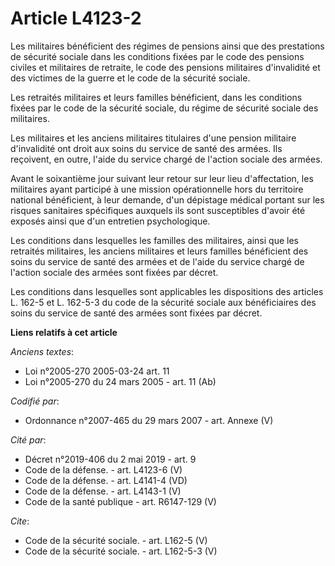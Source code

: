 # Article L4123-2

Les militaires bénéficient des régimes de pensions ainsi que des prestations de sécurité sociale dans les conditions fixées
par le code des pensions civiles et militaires de retraite, le code des pensions militaires d'invalidité et des victimes de
la guerre et le code de la sécurité sociale. 

Les retraités militaires et leurs familles bénéficient, dans les conditions fixées par le code de la sécurité sociale, du
régime de sécurité sociale des militaires. 

Les militaires et les anciens militaires titulaires d'une pension militaire d'invalidité ont droit aux soins du service de
santé des armées. Ils reçoivent, en outre, l'aide du service chargé de l'action sociale des armées. 

Avant le soixantième jour suivant leur retour sur leur lieu d'affectation, les militaires ayant participé à une mission
opérationnelle hors du territoire national bénéficient, à leur demande, d'un dépistage médical portant sur les risques
sanitaires spécifiques auxquels ils sont susceptibles d'avoir été exposés ainsi que d'un entretien psychologique. 

Les conditions dans lesquelles les familles des militaires, ainsi que les retraités militaires, les anciens militaires et
leurs familles bénéficient des soins du service de santé des armées et de l'aide du service chargé de l'action sociale des
armées sont fixées par décret. 

Les conditions dans lesquelles sont applicables les dispositions des articles L. 162-5 et L. 162-5-3 du code de la sécurité
sociale aux bénéficiaires des soins du service de santé des armées sont fixées par décret.

**Liens relatifs à cet article**

_Anciens textes_:

  - Loi n°2005-270 2005-03-24 art. 11
  - Loi n°2005-270 du 24 mars 2005 - art. 11 (Ab)

_Codifié par_:

  - Ordonnance n°2007-465 du 29 mars 2007 - art. Annexe (V)

_Cité par_:

  - Décret n°2019-406 du 2 mai 2019 - art. 9
  - Code de la défense. - art. L4123-6 (V)
  - Code de la défense. - art. L4141-4 (VD)
  - Code de la défense. - art. L4143-1 (V)
  - Code de la santé publique - art. R6147-129 (V)

_Cite_:

  - Code de la sécurité sociale. - art. L162-5 (V)
  - Code de la sécurité sociale. - art. L162-5-3 (V)
